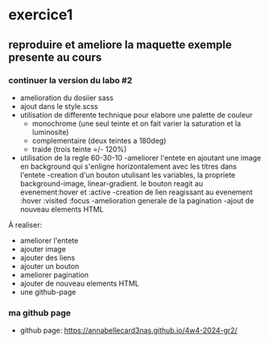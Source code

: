 # exercice1
## reproduire et ameliore la maquette exemple presente au cours

### continuer la version du labo #2
- amelioration du dosiier sass
- ajout dans le style.scss
- utilisation de differente technique pour elabore une palette de couleur 
    - monochrome (une seul teinte  et on fait varier la saturation et la luminosite)
    - complementaire (deux teintes a 180deg)
    - traide (trois teinte =/- 120%)
- utilisation de la regle 60-30-10
-ameliorer l'entete en ajoutant une image en background qui s'enligne horizontalement avec les titres dans l'entete
-creation d'un bouton utulisant les variables, la propriete background-image, linear-gradient. 
le bouton reagit au evenement:hover et :active
-creation de lien reagissant au evenement :hover :visited :focus
-amelioration generale de la pagination
-ajout de nouveau elements HTML


À realiser:

- ameliorer l'entete
- ajouter image
- ajouter des liens
- ajouter un bouton
- ameliorer pagination
- ajouter de nouveau elements HTML
- une github-page


### ma github page
- github page: https://annabellecard3nas.github.io/4w4-2024-gr2/ 